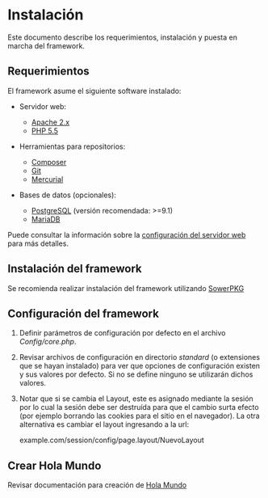 Instalación
===========

Este documento describe los requerimientos, instalación y puesta en marcha del
framework.

Requerimientos
--------------

El framework asume el siguiente software instalado:

*	Servidor web:
	*	[Apache 2.x](http://httpd.apache.org)
	*	[PHP 5.5](http://www.php.net/downloads.php)

*	Herramientas para repositorios:
	*	[Composer](https://getcomposer.org/download)
	*	[Git](http://git-scm.com/download)
	*	[Mercurial](http://mercurial.selenic.com/wiki/Download)

*	Bases de datos (opcionales):
	*	[PostgreSQL](http://www.postgresql.org/download)
		(versión recomendada: >=9.1)
	*	[MariaDB](https://downloads.mariadb.org)

Puede consultar la información sobre la
[configuración del servidor web](http://sowerphp.org/doc/general/servidor_web)
para más detalles.

Instalación del framework
-------------------------

Se recomienda realizar instalación del framework utilizando
[SowerPKG](https://github.com/SowerPHP/sowerpkg)

Configuración del framework
---------------------------

1. Definir parámetros de configuración por defecto en el archivo *Config/core.php*.

2. Revisar archivos de configuración en directorio *standard* (o extensiones que
se hayan instalado) para ver que opciones de configuración existen y sus
valores por defecto. Si no se define ninguno se utilizarán dichos valores.

3. Notar que si se cambia el Layout, este es asignado mediante la sesión por lo
cual la sesión debe ser destruída para que el cambio surta efecto (por ejemplo
borrando las cookies para el sitio en el navegador). La otra alternativa es
cambiar el layout ingresando a la url:

	example.com/session/config/page.layout/NuevoLayout

Crear Hola Mundo
----------------

Revisar documentación para creación de
[Hola Mundo](http://sowerphp.org/doc/paso_a_paso/hola_mundo)
